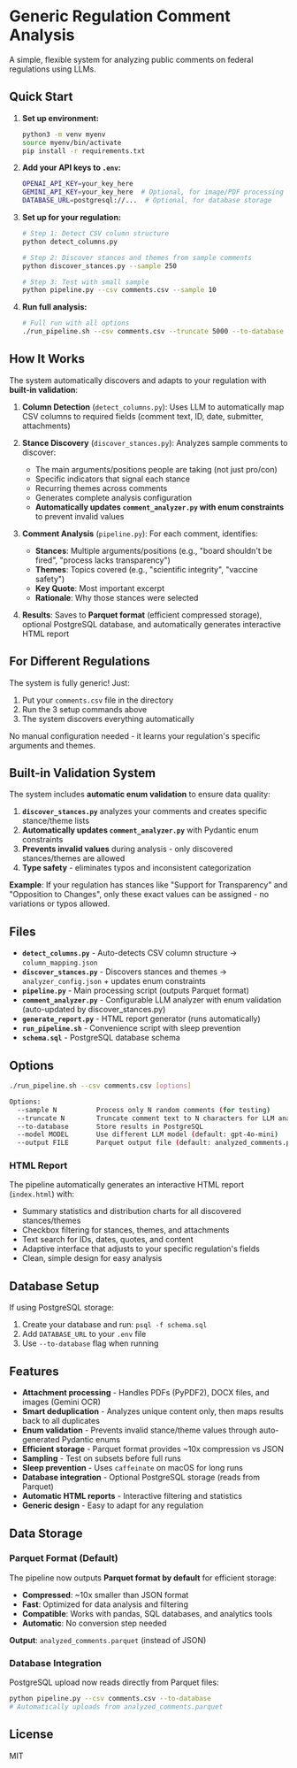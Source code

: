 # Generic Regulation Comment Analysis

A simple, flexible system for analyzing public comments on federal regulations using LLMs.

## Quick Start

1. **Set up environment:**
   ```bash
   python3 -m venv myenv
   source myenv/bin/activate
   pip install -r requirements.txt
   ```

2. **Add your API keys to `.env`:**
   ```bash
   OPENAI_API_KEY=your_key_here
   GEMINI_API_KEY=your_key_here  # Optional, for image/PDF processing
   DATABASE_URL=postgresql://...  # Optional, for database storage
   ```

3. **Set up for your regulation:**
   ```bash
   # Step 1: Detect CSV column structure
   python detect_columns.py

   # Step 2: Discover stances and themes from sample comments
   python discover_stances.py --sample 250

   # Step 3: Test with small sample
   python pipeline.py --csv comments.csv --sample 10
   ```

4. **Run full analysis:**
   ```bash
   # Full run with all options
   ./run_pipeline.sh --csv comments.csv --truncate 5000 --to-database
   ```

## How It Works

The system automatically discovers and adapts to your regulation with **built-in validation**:

1. **Column Detection** (`detect_columns.py`): Uses LLM to automatically map CSV columns to required fields (comment text, ID, date, submitter, attachments)

2. **Stance Discovery** (`discover_stances.py`): Analyzes sample comments to discover:
   - The main arguments/positions people are taking (not just pro/con)
   - Specific indicators that signal each stance
   - Recurring themes across comments
   - Generates complete analysis configuration
   - **Automatically updates `comment_analyzer.py` with enum constraints** to prevent invalid values

3. **Comment Analysis** (`pipeline.py`): For each comment, identifies:
   - **Stances**: Multiple arguments/positions (e.g., "board shouldn't be fired", "process lacks transparency")
   - **Themes**: Topics covered (e.g., "scientific integrity", "vaccine safety")
   - **Key Quote**: Most important excerpt
   - **Rationale**: Why those stances were selected

4. **Results**: Saves to **Parquet format** (efficient compressed storage), optional PostgreSQL database, and automatically generates interactive HTML report

## For Different Regulations

The system is fully generic! Just:

1. Put your `comments.csv` file in the directory
2. Run the 3 setup commands above
3. The system discovers everything automatically

No manual configuration needed - it learns your regulation's specific arguments and themes.

## Built-in Validation System

The system includes **automatic enum validation** to ensure data quality:

1. **`discover_stances.py`** analyzes your comments and creates specific stance/theme lists
2. **Automatically updates `comment_analyzer.py`** with Pydantic enum constraints  
3. **Prevents invalid values** during analysis - only discovered stances/themes are allowed
4. **Type safety** - eliminates typos and inconsistent categorization

**Example**: If your regulation has stances like "Support for Transparency" and "Opposition to Changes", only these exact values can be assigned - no variations or typos allowed.

## Files

- **`detect_columns.py`** - Auto-detects CSV column structure → `column_mapping.json`
- **`discover_stances.py`** - Discovers stances and themes → `analyzer_config.json` + updates enum constraints
- **`pipeline.py`** - Main processing script (outputs Parquet format)
- **`comment_analyzer.py`** - Configurable LLM analyzer with enum validation (auto-updated by discover_stances.py)
- **`generate_report.py`** - HTML report generator (runs automatically)
- **`run_pipeline.sh`** - Convenience script with sleep prevention
- **`schema.sql`** - PostgreSQL database schema

## Options

```bash
./run_pipeline.sh --csv comments.csv [options]

Options:
  --sample N          Process only N random comments (for testing)
  --truncate N        Truncate comment text to N characters for LLM analysis (saves costs)
  --to-database       Store results in PostgreSQL 
  --model MODEL       Use different LLM model (default: gpt-4o-mini)
  --output FILE       Parquet output file (default: analyzed_comments.parquet)
```

### HTML Report

The pipeline automatically generates an interactive HTML report (`index.html`) with:
- Summary statistics and distribution charts for all discovered stances/themes
- Checkbox filtering for stances, themes, and attachments  
- Text search for IDs, dates, quotes, and content
- Adaptive interface that adjusts to your specific regulation's fields
- Clean, simple design for easy analysis

## Database Setup

If using PostgreSQL storage:

1. Create your database and run: `psql -f schema.sql`
2. Add `DATABASE_URL` to your `.env` file
3. Use `--to-database` flag when running

## Features

- **Attachment processing** - Handles PDFs (PyPDF2), DOCX files, and images (Gemini OCR)
- **Smart deduplication** - Analyzes unique content only, then maps results back to all duplicates
- **Enum validation** - Prevents invalid stance/theme values through auto-generated Pydantic enums
- **Efficient storage** - Parquet format provides ~10x compression vs JSON
- **Sampling** - Test on subsets before full runs
- **Sleep prevention** - Uses `caffeinate` on macOS for long runs
- **Database integration** - Optional PostgreSQL storage (reads from Parquet)
- **Automatic HTML reports** - Interactive filtering and statistics
- **Generic design** - Easy to adapt for any regulation

## Data Storage

### Parquet Format (Default)

The pipeline now outputs **Parquet format by default** for efficient storage:

- **Compressed**: ~10x smaller than JSON format
- **Fast**: Optimized for data analysis and filtering
- **Compatible**: Works with pandas, SQL databases, and analytics tools
- **Automatic**: No conversion step needed

**Output**: `analyzed_comments.parquet` (instead of JSON)

### Database Integration

PostgreSQL upload now reads directly from Parquet files:
```bash
python pipeline.py --csv comments.csv --to-database
# Automatically uploads from analyzed_comments.parquet
```

## License

MIT